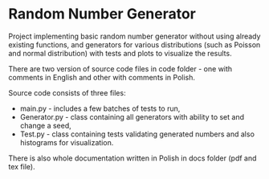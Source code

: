 # Random Number Generator

Project implementing basic random number generator without using already existing functions, and generators for various distributions (such as Poisson and normal distribution) with tests and plots to visualize the results.

There are two version of source code files in code folder - one with comments in English and other with comments in Polish.

Source code consists of three files:
* main.py - includes a few batches of tests to run,
* Generator.py - class containing all generators with ability to set and change a seed,
* Test.py - class containing tests validating generated numbers and also histograms for visualization.

There is also whole documentation written in Polish in docs folder (pdf and tex file).
